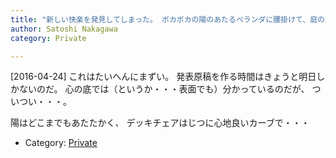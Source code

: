 ```yaml
---
title: "新しい快楽を発見してしまった。 ポカポカの陽のあたるベランダに腰掛けて、庭の木や鳥や蝶々を眺めていると・・・ねむたくて・・・"
author: Satoshi Nakagawa
category: Private

---
```


[2016-04-24]  これはたいへんにまずい。
発表原稿を作る時間はきょうと明日しかないのだ。
心の底では（というか・・・表面でも）分かっているのだが、
ついつい・・・。

 陽はどこまでもあたたかく、
デッキチェアはじつに心地良いカーブで・・・

- Category: [Private](categories.html#Private)

